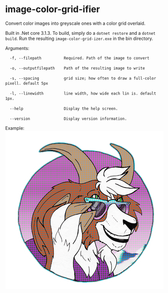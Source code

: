 # image-color-grid-ifier
Convert color images into greyscale ones with a color grid overlaid.

Built in .Net core 3.1.3. To build, simply do a `dotnet restore` and a `dotnet build`. Run the resulting `image-color-grid-izer.exe` in the bin directory.

Arguments:
```
  -f, --filepath          Required. Path of the image to convert

  -o, --outputfilepath    Path of the resulting image to write

  -s, --spacing           grid size; how often to draw a full-color pixell. default 5px

  -l, --linewidth         line width, how wide each lin is. default 1px.

  --help                  Display the help screen.

  --version               Display version information.
  ```
  
  Example:
  ![Example of grid-ified image](example-output.png)
